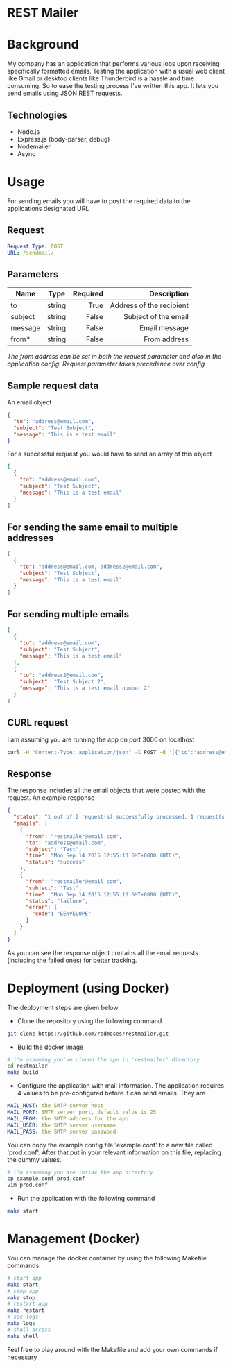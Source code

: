 REST Mailer
============

# Background
My company has an application that performs various jobs upon receiving specifically formatted emails. Testing the application with a usual web client like Gmail or desktop clients like Thunderbird is a hassle and time consuming. So to ease the testing process I've written this app. It lets you send emails using JSON REST requests.

## Technologies
* Node.js
* Express.js (body-parser, debug)
* Nodemailer
* Async

# Usage

For sending emails you will have to post the required data to the applications designated URL

## Request

```yaml
Request Type: POST
URL: /sendmail/
```

## Parameters

| Name    | Type   | Required  | Description              |
| ------- |:------:| ---------:| -----------------------: |
| to      | string | True      | Address of the recipient |
| subject | string | False     | Subject of the email     |
| message | string | False     | Email message            |
| from*   | string | False     | From address             |

*The from address can be set in both the request parameter and also in the application config. Request parameter takes precedence over config*

## Sample request data
An email object

```json
{
  "to": "address@email.com",
  "subject": "Test Subject",
  "message": "This is a test email"
}
```
For a successful request you would have to send an array of this object

```json
[
  {
    "to": "address@email.com",
    "subject": "Test Subject",
    "message": "This is a test email"
  }
]
```
## For sending the same email to multiple addresses

```json
[
  {
    "to": "address@email.com, address2@email.com",
    "subject": "Test Subject",
    "message": "This is a test email"
  }
]
```
## For sending multiple emails

```json
[
  {
    "to": "address@email.com",
    "subject": "Test Subject",
    "message": "This is a test email"
  },
  {
    "to": "address2@email.com",
    "subject": "Test Subject 2",
    "message": "This is a test email number 2"
  }
]
```

## CURL request

I am assuming you are running the app on port 3000 on localhost

```bash
curl -H "Content-Type: application/json" -X POST -d '[{"to":"address@email.com","subject":"Test Subject","message":"This is a test email"}]' http://localhost:3000/sendmail
```
## Response

The response includes all the email objects that were posted with the request. An example response -

```json
{
  "status": "1 out of 2 request(s) successfully processed. 1 request(s) failed.",
  "emails": [
    {
      "from": "restmailer@email.com",
      "to": "address@email.com",
      "subject": "Test",
      "time": "Mon Sep 14 2015 12:55:10 GMT+0000 (UTC)",
      "status": "success"
    },
    {
      "from": "restmailer@email.com",
      "subject": "Test",
      "time": "Mon Sep 14 2015 12:55:10 GMT+0000 (UTC)",
      "status": "failure",
      "error": {
        "code": "EENVELOPE"
      }
    }
  ]
}
```
As you can see the response object contains all the email requests (including the failed ones) for better tracking.

# Deployment (using Docker)

The deployment steps are given below
* Clone the repository using the following command

```bash
git clone https://github.com/redmoses/restmailer.git
```
* Build the docker image

```bash
# i'm assuming you've cloned the app in 'restmailer' directory
cd restmailer
make build
```
* Configure the application with mail information. The application requires 4 values to be pre-configured before it can send emails. They are
```yaml
MAIL_HOST: the SMTP server host
MAIL_PORT: SMTP server port, default value is 25
MAIL_FROM: the SMTP address for the app
MAIL_USER: the SMTP server username
MAIL_PASS: the SMTP server password
```
You can copy the example config file 'example.conf' to a new file called 'prod.conf'. After that put in your relevant information on this file, replacing the dummy values.
```bash
# i'm assuming you are inside the app directory
cp example.conf prod.conf
vim prod.conf
```
* Run the application with the following command

```bash
make start
```
# Management (Docker)

You can manage the docker container by using the following Makefile commands

```bash
# start app
make start
# stop app
make stop
# restart app
make restart
# see logs
make logs
# shell access
make shell
```
Feel free to play around with the Makefile and add your own commands if necessary
